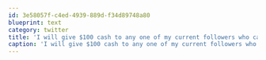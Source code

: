 ```yaml
---
id: 3e58057f-c4ed-4939-889d-f34d89748a80
blueprint: text
category: twitter
title: 'I will give $100 cash to any one of my current followers who can prove they have had a virus or malware on their smartphone. Anyone?'
caption: 'I will give $100 cash to any one of my current followers who can prove they have had a virus or malware on their smartphone. Anyone?'
---
```

